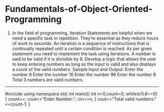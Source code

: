 # Fundamentals-of-Object-Oriented-Programming
1.	In the field of programming, Iteration Statements are helpful when we need a specific task in repetition. They’re essential as they reduce hours of work to seconds. An iteration is a sequence of instructions that is continually repeated until a certain condition is reached. As per given statement you need to implement the task using iterations. 
A number is said to be valid if it is divisible by 8. Develop a logic that allows the user to keep entering numbers as long as the input is valid and also displays a count of the valid numbers. 
Sample Input and Output:
Enter the number
8
Enter the number
16
Enter the number
96
Enter the number
6
Total 3 numbers are valid numbers. 
--------------------------------------------------------------------------
#include<iostream>
using namespace std;
int main(){
	int n=0,count=0;
	while(n%8==0){
		count++;
		cout<<"Enter Number:";
		cin>>n;
	}
	cout<<"Total valid numbers:"<<count-1;
}
